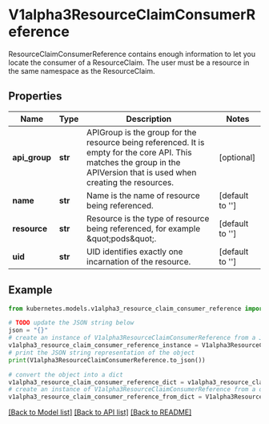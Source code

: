 # V1alpha3ResourceClaimConsumerReference

ResourceClaimConsumerReference contains enough information to let you locate the consumer of a ResourceClaim. The user must be a resource in the same namespace as the ResourceClaim.

## Properties

Name | Type | Description | Notes
------------ | ------------- | ------------- | -------------
**api_group** | **str** | APIGroup is the group for the resource being referenced. It is empty for the core API. This matches the group in the APIVersion that is used when creating the resources. | [optional] 
**name** | **str** | Name is the name of resource being referenced. | [default to '']
**resource** | **str** | Resource is the type of resource being referenced, for example \&quot;pods\&quot;. | [default to '']
**uid** | **str** | UID identifies exactly one incarnation of the resource. | [default to '']

## Example

```python
from kubernetes.models.v1alpha3_resource_claim_consumer_reference import V1alpha3ResourceClaimConsumerReference

# TODO update the JSON string below
json = "{}"
# create an instance of V1alpha3ResourceClaimConsumerReference from a JSON string
v1alpha3_resource_claim_consumer_reference_instance = V1alpha3ResourceClaimConsumerReference.from_json(json)
# print the JSON string representation of the object
print(V1alpha3ResourceClaimConsumerReference.to_json())

# convert the object into a dict
v1alpha3_resource_claim_consumer_reference_dict = v1alpha3_resource_claim_consumer_reference_instance.to_dict()
# create an instance of V1alpha3ResourceClaimConsumerReference from a dict
v1alpha3_resource_claim_consumer_reference_from_dict = V1alpha3ResourceClaimConsumerReference.from_dict(v1alpha3_resource_claim_consumer_reference_dict)
```
[[Back to Model list]](../README.md#documentation-for-models) [[Back to API list]](../README.md#documentation-for-api-endpoints) [[Back to README]](../README.md)


